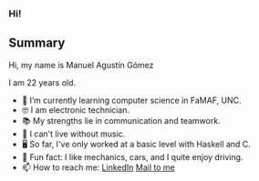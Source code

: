 ### Hi!

## Summary

Hi, my name is Manuel Agustín Gómez

I am 22 years old.

- 🌱 I’m currently learning computer science in FaMAF, UNC. 
- 🤓 I am electronic technician.
- 📚 My strengths lie in communication and teamwork.
- 🎵 I can't live without music.
- 🖥️ So far, I've only worked at a basic level with Haskell and C.
- 🚗 Fun fact: I like mechanics, cars, and I quite enjoy driving.
- 📫 How to reach me: [LinkedIn](https://www.linkedin.com/in/manug179/) [Mail to me](mailto:manuel.agustin.gomez@mi.unc.edu.ar)


<!--
En español para los curiosos 😄
Hola!!
-->
